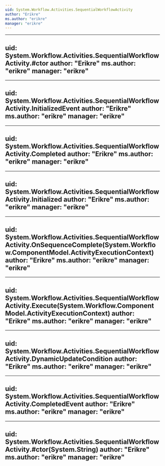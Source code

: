 ```yaml
---
uid: System.Workflow.Activities.SequentialWorkflowActivity
author: "Erikre"
ms.author: "erikre"
manager: "erikre"
---
```


---
uid: System.Workflow.Activities.SequentialWorkflowActivity.#ctor
author: "Erikre"
ms.author: "erikre"
manager: "erikre"
---

---
uid: System.Workflow.Activities.SequentialWorkflowActivity.InitializedEvent
author: "Erikre"
ms.author: "erikre"
manager: "erikre"
---

---
uid: System.Workflow.Activities.SequentialWorkflowActivity.Completed
author: "Erikre"
ms.author: "erikre"
manager: "erikre"
---

---
uid: System.Workflow.Activities.SequentialWorkflowActivity.Initialized
author: "Erikre"
ms.author: "erikre"
manager: "erikre"
---

---
uid: System.Workflow.Activities.SequentialWorkflowActivity.OnSequenceComplete(System.Workflow.ComponentModel.ActivityExecutionContext)
author: "Erikre"
ms.author: "erikre"
manager: "erikre"
---

---
uid: System.Workflow.Activities.SequentialWorkflowActivity.Execute(System.Workflow.ComponentModel.ActivityExecutionContext)
author: "Erikre"
ms.author: "erikre"
manager: "erikre"
---

---
uid: System.Workflow.Activities.SequentialWorkflowActivity.DynamicUpdateCondition
author: "Erikre"
ms.author: "erikre"
manager: "erikre"
---

---
uid: System.Workflow.Activities.SequentialWorkflowActivity.CompletedEvent
author: "Erikre"
ms.author: "erikre"
manager: "erikre"
---

---
uid: System.Workflow.Activities.SequentialWorkflowActivity.#ctor(System.String)
author: "Erikre"
ms.author: "erikre"
manager: "erikre"
---
